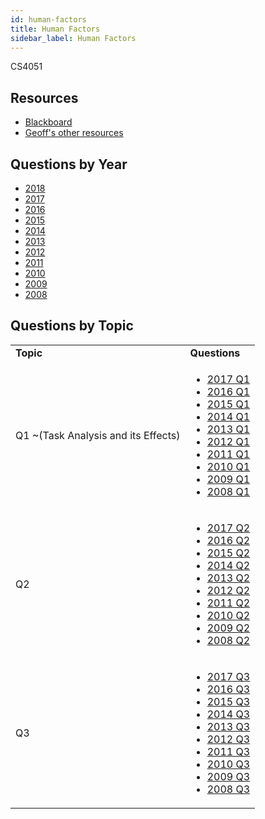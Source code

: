 ```yaml
---
id: human-factors
title: Human Factors
sidebar_label: Human Factors
---
```


CS4051

## Resources

* [Blackboard](https://mymodule.tcd.ie/)
* [Geoff's other resources](https://github.com/nating/personal-notes/tree/master/fourth-year/human-factors)

## Questions by Year

-   [2018](https://www.tcd.ie/academicregistry/exams/assets/local/past-papers2018/CS/CS4051-1.PDF)
-   [2017](https://www.tcd.ie/academicregistry/exams/assets/local/past-papers2017/CS/CS4051-1.PDF)
-   [2016](https://www.tcd.ie/academicregistry/exams/assets/local/past-papers2016/CS/CS4051-1.PDF)
-   [2015](https://www.tcd.ie/academicregistry/exams/assets/local/past-papers2015/CS/CS4051-1.PDF)
-   [2014](https://www.tcd.ie/academicregistry/exams/assets/local/past-papers2014/CS/CS40511.pdf)
-   [2013](https://www.tcd.ie/academicregistry/exams/assets/local/past-papers2013/CS/CS40511.pdf)
-   [2012](https://www.tcd.ie/Local/Exam_Papers/2012/XC/XCS40511.pdf)
-   [2011](https://www.tcd.ie/Local/Exam_Papers/2011/XC/XCS40511.pdf)
-   [2010](https://www.tcd.ie/Local/Exam_Papers/2010/XC/XCS40511.pdf)
-   [2009](https://www.tcd.ie/Local/Exam_Papers/2009/XC/XCS4BAC21.pdf)
-   [2008](https://www.tcd.ie/Local/Exam_Papers/2008/XC/XCS4BAC21.pdf)

## Questions by Topic
<table class="examQuestions" width="700px">
    <tr>
        <td><strong>Topic</strong></td>
        <td><strong>Questions</strong></td>
    </tr>
    <tr>
        <td>Q1 ~(Task Analysis and its Effects)</td>
        <td>
            <ul class="questions">
        <li><a href="https://www.tcd.ie/academicregistry/exams/assets/local/past-papers2017/CS/CS4051-1.PDF#page=3">2017 Q1</a></li>
        <li><a href="https://www.tcd.ie/academicregistry/exams/assets/local/past-papers2016/CS/CS4051-1.PDF#page=3">2016 Q1</a></li>
        <li><a href="https://www.tcd.ie/academicregistry/exams/assets/local/past-papers2015/CS/CS4051-1.PDF#page=3&zoom=0,0,400">2015 Q1</a></li>
        <li><a href="https://www.tcd.ie/academicregistry/exams/assets/local/past-papers2014/CS/CS40511.pdf#page=2&zoom=0,0,700">2014 Q1</a></li>
        <li><a href="https://www.tcd.ie/academicregistry/exams/assets/local/past-papers2013/CS/CS40511.pdf#page=3">2013 Q1</a></li>
        <li><a href="https://www.tcd.ie/Local/Exam_Papers/2012/XC/XCS40511.pdf#page=2&zoom=0,0,600">2012 Q1</a></li>
        <li><a href="https://www.tcd.ie/Local/Exam_Papers/2011/XC/XCS40511.pdf#page=2&zoom=0,0,500">2011 Q1</a></li>
        <li><a href="https://www.tcd.ie/Local/Exam_Papers/2010/XC/XCS40511.pdf#page=3">2010 Q1</a></li>
        <li><a href="https://www.tcd.ie/Local/Exam_Papers/2009/XC/XCS4BAC21.pdf#page=2&zoom=0,0,400">2009 Q1</a></li>
        <li><a href="https://www.tcd.ie/Local/Exam_Papers/2008/XC/XCS4BAC21.pdf#page=2&zoom=0,0,400">2008 Q1</a></li>
            </ul>
        </td>
    </tr>
    <tr>
        <td>Q2</td>
        <td>
            <ul class="questions">
        <li><a href="https://www.tcd.ie/academicregistry/exams/assets/local/past-papers2017/CS/CS4051-1.PDF#page=3&zoom=0,0,500">2017 Q2</a></li>
        <li><a href="https://www.tcd.ie/academicregistry/exams/assets/local/past-papers2016/CS/CS4051-1.PDF#page=3&zoom=0,0,500">2016 Q2</a></li>
        <li><a href="https://www.tcd.ie/academicregistry/exams/assets/local/past-papers2015/CS/CS4051-1.PDF#page=4">2015 Q2</a></li>
        <li><a href="https://www.tcd.ie/academicregistry/exams/assets/local/past-papers2014/CS/CS40511.pdf#page=3">2014 Q2</a></li>
        <li><a href="https://www.tcd.ie/academicregistry/exams/assets/local/past-papers2013/CS/CS40511.pdf#page=3&zoom=0,0,400">2013 Q2</a></li>
        <li><a href="https://www.tcd.ie/Local/Exam_Papers/2012/XC/XCS40511.pdf#page=3">2012 Q2</a></li>
        <li><a href="https://www.tcd.ie/Local/Exam_Papers/2011/XC/XCS40511.pdf#page=3">2011 Q2</a></li>
        <li><a href="https://www.tcd.ie/Local/Exam_Papers/2010/XC/XCS40511.pdf#page=3&zoom=0,0,350">2010 Q2</a></li>
        <li><a href="https://www.tcd.ie/Local/Exam_Papers/2009/XC/XCS4BAC21.pdf#page=2&zoom=0,0,800">2009 Q2</a></li>
        <li><a href="https://www.tcd.ie/Local/Exam_Papers/2008/XC/XCS4BAC21.pdf#page=2&zoom=0,0,700">2008 Q2</a></li>
            </ul>
        </td>
    </tr>
    <tr>
        <td>Q3</td>
        <td>
            <ul class="questions">
        <li><a href="https://www.tcd.ie/academicregistry/exams/assets/local/past-papers2017/CS/CS4051-1.PDF#page=4">2017 Q3</a></li>
        <li><a href="https://www.tcd.ie/academicregistry/exams/assets/local/past-papers2016/CS/CS4051-1.PDF#page=4">2016 Q3</a></li>
        <li><a href="https://www.tcd.ie/academicregistry/exams/assets/local/past-papers2015/CS/CS4051-1.PDF#page=4&zoom=0,0,600">2015 Q3</a></li>
        <li><a href="https://www.tcd.ie/academicregistry/exams/assets/local/past-papers2014/CS/CS40511.pdf#page=3&zoom=0,0,600">2014 Q3</a></li>
        <li><a href="https://www.tcd.ie/academicregistry/exams/assets/local/past-papers2013/CS/CS40511.pdf#page=4">2013 Q3</a></li>
        <li><a href="https://www.tcd.ie/Local/Exam_Papers/2012/XC/XCS40511.pdf#page=3&zoom=0,0,600">2012 Q3</a></li>
        <li><a href="https://www.tcd.ie/Local/Exam_Papers/2011/XC/XCS40511.pdf#page=3&zoom=0,0,600">2011 Q3</a></li>
        <li><a href="https://www.tcd.ie/Local/Exam_Papers/2010/XC/XCS40511.pdf#page=3&zoom=0,0,500">2010 Q3</a></li>
        <li><a href="https://www.tcd.ie/Local/Exam_Papers/2009/XC/XCS4BAC21.pdf#page=3&zoom=0,0,300">2009 Q3</a></li>
        <li><a href="https://www.tcd.ie/Local/Exam_Papers/2008/XC/XCS4BAC21.pdf#page=3">2008 Q3</a></li>
            </ul>
        </td>
    </tr>
</table>
